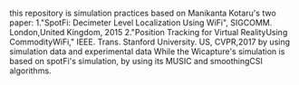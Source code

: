 this repository is simulation practices based on Manikanta Kotaru's two paper: 1."SpotFi: Decimeter Level Localization Using WiFi", SIGCOMM. London,United Kingdom, 2015 2."Position Tracking for Virtual RealityUsing CommodityWiFi," IEEE. Trans. Stanford University. US, CVPR,2017 by using simulation data and experimental data
While the Wicapture's simulation is based on spotFi's simulation, by using its MUSIC and smoothingCSI algorithms.
